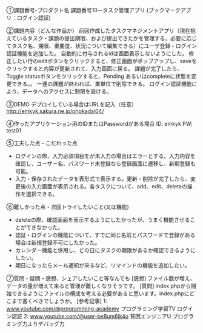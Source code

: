 ①課題番号-プロダクト名
課題番号10－タスク管理アプリ (ブックマークアプリ：ログイン認証)

②課題内容（どんな作品か）
前回作成したタスクマネジメントアプリ（現在抱えているタスク・課題の提出期限、および提出できたかを管理する。必要に応じてタスク名、期限、重要度、状況について編集できる）にユーザ登録・ログイン認証機能を追加した。
自動的に付与されるidは画面表示しないようにした。
修正したい行のeditボタンをクリックすると、修正画面がポップアップし、saveをクリックすると内容が更新されて、入力画面に戻る。
課題が完了したら、Toggle statusボタンをクリックすると、Pending あるいはcompleteに状態を変更できる。。
一連の課題が終われば、業単位で削除できる。
ログイン認証機能により、データへのアクセスに制限を設ける。

③DEMO
デプロイしている場合はURLを記入（任意）
http://emkyk.sakura.ne.jp/phpkadai04/

④作ったアプリケーション用のIDまたはPasswordがある場合
ID: emkyk
PW: test01

⑤工夫した点・こだわった点
- ログインの際、入力必須項目をが未入力の場合はエラーとする。入力内容を確認し、ユーザー名、パスワード未登録なら登録画面に遷移し、新期登録も可能。
- 入力・保存されたデータを表形式で表示する。更新・削除が完了したら、変更後の入力画面が表示される。各タスクについて、add、edit、deleteの操作を選択できる。

⑥難しかった点・次回トライしたいこと(又は機能)
- deleteの際、確認画面を表示するようにしたかったが、うまく機能させることができなかった。
- 認証・ログインの機能について、すでに同じ名前とパスワードで登録がある場合は新規登録不可にしたかった。
- カレンダー機能と併用し、どの日にタスクの期限があるか確認できるようにしたい。
- 期日になったらメール通知が来るなど、リマインドの機能を追加したい。

⑦質問・疑問・感想、シェアしたいこと等なんでも
[感想] ファイル数が増え、データの量が増えて来ると管理が難しくなりそうです。
[質問] index.phpから開始できるようにファイルの構成を考える必要があると思います。index.phpにどこまで書くべきでしょうか。
[参考記事]
1: www.youtube.com/@programming-academy プログラミング学習TV ログイン認証
2: www.youtube.com/@user-be8um6jk4o  貧困エンジニアU プログラミング力よりデバッグ力

